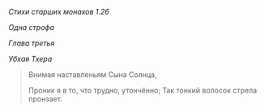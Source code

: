 *Стихи старших монахов 1\.26*

*Одна строфа*

*Глава третья*

*Убхая Тхера*

> Внимая наставленьям Сына Солнца,
>
> Проник я в то, что трудно, утончённо;
> Так тонкий волосок стрела пронзает\.